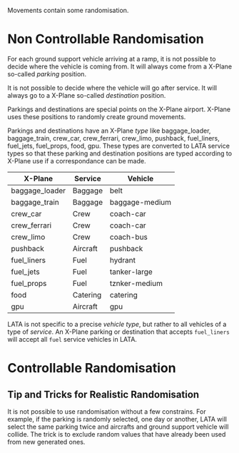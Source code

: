 Movements contain some randomisation.
# Non Controllable Randomisation
For each ground support vehicle arriving at a ramp, it is not possible to decide where the vehicle is coming from. It will always come from a X-Plane so-called *parking* position.

It is not possible to decide where the vehicle will go after service. It will always go to a X-Plane so-called *destination* position.

Parkings and destinations are special points on the X-Plane airport. X-Plane uses these positions to randomly create ground movements.

Parkings and destinations have an X-Plane *type* like baggage_loader, baggage_train, crew_car, crew_ferrari, crew_limo, pushback, fuel_liners, fuel_jets, fuel_props, food, gpu. These types are converted to LATA service types so that these parking and destination positions are typed according to X-Plane use if a correspondance can be made.

|X-Plane|Service|Vehicle|
|-|-|-|
|baggage_loader|Baggage|belt|
|baggage_train|Baggage|baggage-medium|
|crew_car|Crew|coach-car|
|crew_ferrari|Crew|coach-car|
|crew_limo|Crew|coach-bus|
|pushback|Aircraft|pushback|
|fuel_liners|Fuel|hydrant|
|fuel_jets|Fuel|tanker-large|
|fuel_props|Fuel|tznker-medium|
|food|Catering|catering|
|gpu|Aircraft|gpu|

LATA is not specific to a precise *vehicle type*, but rather to all vehicles of a type of *service*. An X-Plane parking or destination that accepts `fuel_liners` will accept all `fuel` service vehicles in LATA.

# Controllable Randomisation

## Tip and Tricks for Realistic Randomisation

It is not possible to use randomisation without a few constrains. For example, if the parking is randomly selected, one day or another, LATA will select the same parking twice and aircrafts and ground support vehicle will collide. The trick is to exclude random values that have already been used from new generated ones.
